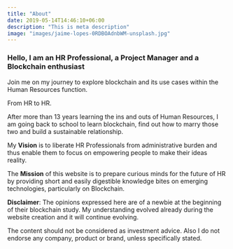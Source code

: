 ```yaml
---
title: "About"
date: 2019-05-14T14:46:10+06:00
description: "This is meta description"
image: "images/jaime-lopes-0RDBOAdnbWM-unsplash.jpg"
---
```


### Hello, I am an HR Professional, a Project Manager and a Blockchain enthusiast

Join me on my journey to explore blockchain and its use cases within the Human Resources function. 

From HR to HR.

After more than 13 years learning the ins and outs of Human Resources, I am going back to school to learn blockchain, find out how to marry those two and build a sustainable relationship. 


My **Vision** is to liberate HR Professionals from administrative burden and thus enable them to focus on empowering people to make their ideas reality.


 The **Mission** of this website is to prepare curious minds for the future of HR by providing short and easily digestible knowledge bites on emerging technologies, particularly on Blockchain.

 **Disclaimer**: The opinions expressed here are of a newbie at the beginning of their blockchain study. My understanding evolved already during the website creation and it will continue evolving. 
 
 The content should not be considered as investment advice. Also I do not endorse any company, product or brand, unless specifically stated. 


